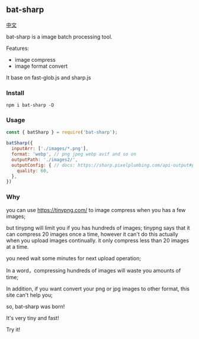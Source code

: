 ## bat-sharp

[中文](https://github.com/cunzaizhuyi/bat-sharp/blob/master/README_cn.md)

bat-sharp is a image batch processing tool.

Features:
* image compress
* image format convert

It base on fast-glob.js and sharp.js


### Install
```
npm i bat-sharp -D
```

### Usage

```javascript
const { batSharp } = require('bat-sharp');

batSharp({
  inputArr: ['./images/*.png'],
  format: 'webp', // png jpeg webp avif and so on
  outputPath: './images2/',
  outputConfig: { // docs: https://sharp.pixelplumbing.com/api-output#png
    quality: 60,
  },
})
```

### Why

you can use https://tinypng.com/ to image compress when you
has a few images;

but tinypng will limit you if you has hundreds of images;
tinypng says that it can compress 20 images once a time,
however it can't do this actually when you upload images continually.
it only compress less than 20 images at a time.

you need wait some minutes for next upload operation;


In a word，compressing hundreds of images will waste you amounts of time;

In addition, if you want convert your png or jpg images to
other format, this site can't help you;

so, bat-sharp was born!

It's very tiny and fast!

Try it!
